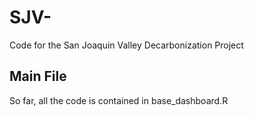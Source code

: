 # SJV-
Code for the San Joaquin Valley Decarbonization Project 

## Main File 
So far, all the code is contained in base_dashboard.R
